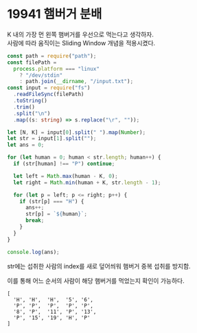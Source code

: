 # 19941 햄버거 분배

K 내의 가장 먼 왼쪽 햄버거를 우선으로 먹는다고 생각하자.  
사람에 따라 움직이는 Sliding Window 개념을 적용시켰다.

```typescript
const path = require("path");
const filePath =
  process.platform === "linux"
    ? "/dev/stdin"
    : path.join(__dirname, "/input.txt");
const input = require("fs")
  .readFileSync(filePath)
  .toString()
  .trim()
  .split("\n")
  .map((s: string) => s.replace("\r", ""));

let [N, K] = input[0].split(" ").map(Number);
let str = input[1].split("");
let ans = 0;

for (let human = 0; human < str.length; human++) {
  if (str[human] !== "P") continue;

  let left = Math.max(human - K, 0);
  let right = Math.min(human + K, str.length - 1);

  for (let p = left; p <= right; p++) {
    if (str[p] === "H") {
      ans++;
      str[p] = `${human}`;
      break;
    }
  }
}

console.log(ans);
```

str에는 섭취한 사람의 index를 새로 덮어씌워 햄버거 중복 섭취를 방지함.

이를 통해 어느 순서의 사람이 해당 햄버거를 먹었는지 확인이 가능하다.

```
[
  'H', 'H',  'H',  '5', '6',
  'P', 'P',  'P',  'P', 'P',
  '8', 'P',  '11', 'P', '13',
  'P', '15', '19', 'H', 'P'
]
```
